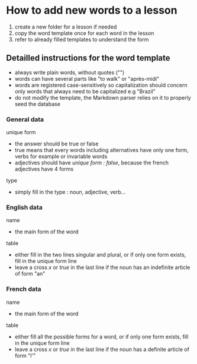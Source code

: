 # How to add new words to a lesson

1. create a new folder for a lesson if needed
1. copy the word template once for each word in the lesson
1. refer to already filled templates to understand the form

## Detailled instructions for the word template

- always write plain words, without quotes ("")
- words can have several parts like "to walk" or "après-midi"
- words are registered case-sensitively so capitalization should concern only words that always need to be capitalized e.g "Brazil"
- do not modify the template, the Markdown parser relies on it to properly seed the database

### General data

unique form

- the answer should be true or false
- true means that every words including alternatives have only one form, verbs for example or invariable words
- adjectives should have _unique form : false_, because the french adjectives have 4 forms

type

- simply fill in the type : noun, adjective, verb...

### English data

name

- the main form of the word

table

- either fill in the two lines singular and plural, or if only one form exists, fill in the unique form line
- leave a cross _x_ or _true_ in the last line if the noun has an indefinite article of form "an"

### French data

name

- the main form of the word

table

- either fill all the possible forms for a word, or if only one form exists, fill in the unique form line
- leave a cross _x_ or _true_ in the last line if the noun has a definite article of form "l'"
